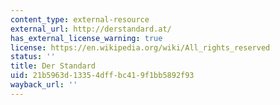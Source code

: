 ```yaml
---
content_type: external-resource
external_url: http://derstandard.at/
has_external_license_warning: true
license: https://en.wikipedia.org/wiki/All_rights_reserved
status: ''
title: Der Standard
uid: 21b5963d-1335-4dff-bc41-9f1bb5892f93
wayback_url: ''
---
```


